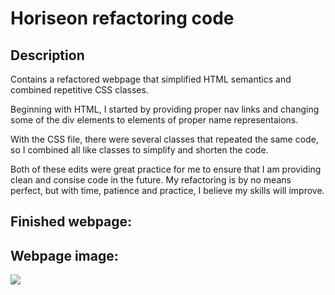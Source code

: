 # Horiseon refactoring code

## Description

Contains a refactored webpage that simplified HTML semantics and combined repetitive CSS classes.

Beginning with HTML, I started by providing proper nav links and changing some of the div elements to elements of proper name representaions.

With the CSS file, there were several classes that repeated the same code, so I combined all like classes to simplify and shorten the code.

Both of these edits were great practice for me to ensure that I am providing clean and consise code in the future. My refactoring is by no means perfect, but with time, patience and practice, I believe my skills will improve.

## Finished webpage:

## Webpage image:

![](./Desktop/challenge-1-screenshot.png)
